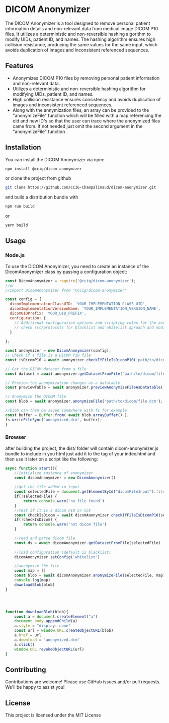 # DICOM Anonymizer

The DICOM Anonymizer is a tool designed to remove personal patient information details and non-relevant data from medical image DICOM P10 files. It utilizes a deterministic and non-reversible hashing algorithm to modify UIDs, patient ID, and names. The hashing algorithm ensures high collision resistance, producing the same values for the same input, which avoids duplication of images and inconsistent referenced sequences.

## Features

- Anonymizes DICOM P10 files by removing personal patient information and non-relevant data.
- Utilizes a deterministic and non-reversible hashing algorithm for modifying UIDs, patient ID, and names.
- High collision resistance ensures consistency and avoids duplication of images and inconsistent referenced sequences.
- Along with the annymization files, an array can be provided to the "anonymizeFile" function which will be filled with a map referencing the old and new ID's so that the user can trace where the anonymized files came from. If not needed just omit the second argument in the "anonymizeFile" function

## Installation

You can install the DICOM Anonymizer via npm:

```bash
npm install @ccig/dicom-anonymizer
```

or clone the project from github

```bash
git clone https://github.com/CCIG-Champalimaud/dicom-anonymizer.git
````

and build a distribution bundle with

```bash
npm run build
```

or

```bash
yarn build
```


## Usage

### Node.js

To use the DICOM Anonymizer, you need to create an instance of the DicomAnonymizer class by passing a configuration object:

```javascript
const DicomAnonymizer = require('@ccig/dicom-anonymizer');
//or
//import DicomAnonymizer from "@ccig/dicom-anonymizer"

const config = {
  dicomImplementationClassUID: 'YOUR_IMPLEMENTATION_CLASS_UID',
  dicomImplementationVersionName: 'YOUR_IMPLEMENTATION_VERSION_NAME',
  dicomUIDPrefix: 'YOUR_UID_PREFIX',
  configuration: {
    // Additional configuration options and scripting rules for the anonymization process
    // check src/protocols for blacklist and whitelist aproach and modify it according to needs
  }
    
};

const anonymizer = new DicomAnonymizer(config);
// Check if a file is a DICOM P10 file
const isDicomP10 = await anonymizer.checkIfFileIsDicomP10('path/to/dicom/file.dcm');

// Get the DICOM dataset from a file
const dataset = await anonymizer.getDatasetFromFile('path/to/dicom/file.dcm');

// Preview the anonymization changes as a datatable
const previewTable = await anonymizer.previewAnonymizeFileAsDatatable('path/to/dicom/file.dcm');

// Anonymize the DICOM file
const blob = await anonymizer.anonymizeFile('path/to/dicom/file.dcm'); //optionally pass an array reference as 2nd argument to keep track of the old -> new ID's for each Series

//blob can then be saved somewhere with fs for example
const buffer = Buffer.from( await blob.arrayBuffer() );
fs.writeFileSync('anonymized.dcm', buffer);
}
```

### Browser
after building the project, the dist/ folder will contain dicom-anonymizer.js bundle to include in you html
just add it to the <head> tag of your index.html <script defer="defer" src="dicom-anonymizer.js"></script>
and then use it later on a script like the following:

```javascript
async function start(){
    //initialize instance of anonymizer
    const dicomAnonymizer = new DicomAnonymizer()
    
    //get the file added in input
    const selectedFile = document.getElementById("dicomFileInput").files[0];
    if(!selectedFile) {
        return console.warn('no file found')
    }
    //test if it is a dicom P10 or not
    const checkIsDicom = await dicomAnonymizer.checkIfFileIsDicomP10(selectedFile)
    if(!checkIsDicom) {
        return console.warn('not dicom file')
    }

    //read and parse dicom file
    const ds = await dicomAnonymizer.getDatasetFromFile(selectedFile)
    
    //load configuration (default is blacklist)
    dicomAnonymizer.setConfig('whitelist')

    //anonymize the file
    const map = []
    const blob = await dicomAnonymizer.anonymizeFile(selectedFile, map)
    console.log(map)
    downloadBlob(blob)
}




function downloadBlob(blob){
    const a = document.createElement("a")
    document.body.appendChild(a)
    a.style = "display: none"
    const url = window.URL.createObjectURL(blob)
    a.href = url
    a.download = "anonymized.dcm"
    a.click()
    window.URL.revokeObjectURL(url)
}

```

## Contributing
Contributions are welcome! Please use GitHub issues and/or pull requests. We'll be happy to assist you!

## License
This project is licensed under the MIT License